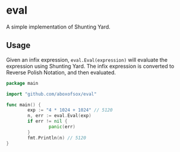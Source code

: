 # eval
A simple implementation of Shunting Yard.

## Usage
Given an infix expression, `eval.Eval(expression)` will evaluate the expression using Shunting Yard. The infix expression is converted to Reverse Polish Notation, and then evaluated.

```go
package main

import "github.com/aboxofsox/eval"

func main() {
        exp := "4 * 1024 + 1024" // 5120
        n, err := eval.Eval(exp)
        if err != nil {
                panic(err)
        }
        fmt.Println(n) // 5120
}
```